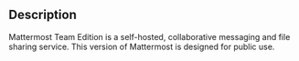 ## Description 
Mattermost Team Edition is a self-hosted, collaborative messaging and file sharing service.
This version of Mattermost is designed for public use.
